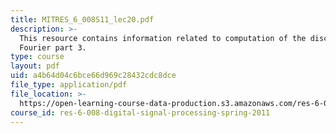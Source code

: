 ```yaml
---
title: MITRES_6_008S11_lec20.pdf
description: >-
  This resource contains information related to computation of the discrete
  Fourier part 3.
type: course
layout: pdf
uid: a4b64d04c6bce66d969c28432cdc8dce
file_type: application/pdf
file_location: >-
  https://open-learning-course-data-production.s3.amazonaws.com/res-6-008-digital-signal-processing-spring-2011/a4b64d04c6bce66d969c28432cdc8dce_MITRES_6_008S11_lec20.pdf
course_id: res-6-008-digital-signal-processing-spring-2011
---
```

